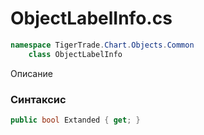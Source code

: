 
# ObjectLabelInfo.cs
```csharp
namespace TigerTrade.Chart.Objects.Common  
    class ObjectLabelInfo
```

Описание

### Синтаксис
```csharp
public bool Extanded { get; }
```
